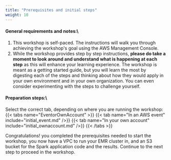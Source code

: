 ```yaml
---
title: "Prerequisites and initial steps"
weight: 10
---
```

#### General requirements and notes:\

1. This workshop is self-paced. The instructions will walk you through achieving the workshop's goal using the AWS Management Console. 
2. While the workshop provides step by step instructions, **please do take a moment to look around and understand what is happening at each step** as this will enhance your learning experience. The workshop is meant as a getting started guide, but you will learn the most by digesting each of the steps and thinking about how they would apply in your own environment and in your own organization. You can even consider experimenting with the steps to challenge yourself.


#### Preparation steps:\
Select the correct tab, depending on where you are running the workshop:
{{< tabs name="EventorOwnAccount" >}}
    {{< tab name="In an AWS event" include="initial_event.md" />}}
    {{< tab name="In your own account" include="initial_ownaccount.md" />}}
{{< /tabs >}}


Congratulations! you completed the prerequisites needed to start the workshop, you now have a VPC to run your EMR cluster in, and an S3 bucket for the Spark application code and the results. Continue to the next step to proceed in the workshop.
